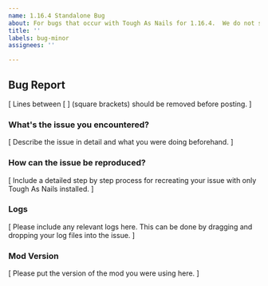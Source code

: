 ```yaml
---
name: 1.16.4 Standalone Bug
about: For bugs that occur with Tough As Nails for 1.16.4.  We do not support older versions!
title: ''
labels: bug-minor
assignees: ''

---
```


## Bug Report

[ Lines between [ ] (square brackets) should be removed before posting. ]</br>

### What's the issue you encountered?

[ Describe the issue in detail and what you were doing beforehand. ]</br>

### How can the issue be reproduced?

[ Include a detailed step by step process for recreating your issue with only Tough As Nails installed. ]</br>

### Logs

[ Please include any relevant logs here. This can be done by dragging and dropping your log files into the issue. ]</br>

### Mod Version
[ Please put the version of the mod you were using here. ]</br>
